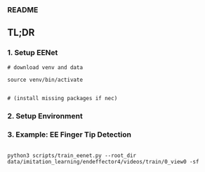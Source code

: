 ### README

## TL;DR

### 1. Setup EENet
```
# download venv and data

source venv/bin/activate


# (install missing packages if nec)

```
### 2. Setup Environment


### 3. Example: EE Finger Tip Detection
```

python3 scripts/train_eenet.py --root_dir data/imitation_learning/endeffector4/videos/train/0_view0 -sf
```
